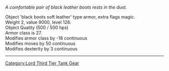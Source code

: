 *A comfortable pair of black leather boots rests in the dust.*

Object 'black boots soft leather' type armor, extra flags magic.  
Weight 2, value 9000, level 126.  
Object Quality (500 / 500 hps)  
Armor class is 27.  
Modifies armor class by -18 continuous  
Modifies moves by 50 continuous  
Modifies dexterity by 3 continuous  

------------------------------------------------------------------------

[Category:Lord Third Tier Tank
Gear](Category:Lord_Third_Tier_Tank_Gear "wikilink")
